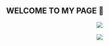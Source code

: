 ## WELCOME TO MY PAGE 👋

<div align="center">
  <img src="https://github-readme-stats.vercel.app/api/top-langs/?username=indianaPoly&layout=compact"><br><br>
  <img src="https://github-readme-stats.vercel.app/api?username=indianaPoly&show_icons=true">
 </div>

<!--
**indianaPoly/indianaPoly** is a ✨ _special_ ✨ repository because its `README.md` (this file) appears on your GitHub profile.

Here are some ideas to get you started:

- 🔭 I’m currently working on ...
- 🌱 I’m currently learning ...
- 👯 I’m looking to collaborate on ...
- 🤔 I’m looking for help with ...
- 💬 Ask me about ...
- 📫 How to reach me: ...
- 😄 Pronouns: ...
- ⚡ Fun fact: ...
-->
